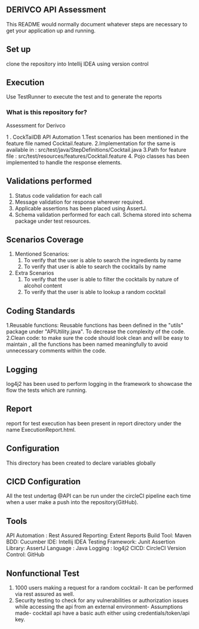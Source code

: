 ## DERIVCO API Assessment

This README would normally document whatever steps are necessary to get your application up and running.


## Set up

clone the repository into Intellij IDEA using version control

## Execution
Use TestRunner to execute the test and to generate the reports

### What is this repository for? ###
Assessment for Derivco

1 . CockTailDB API Automation
    1.Test scenarios has been mentioned in the feature file named Cocktail.feature.
    2.Implementation for the same is available in : src/test/java/StepDefinitions/Cocktail.java
    3.Path for feature file : src/test/resources/features/Cocktail.feature
    4. Pojo classes has been implemented to handle the response elements.


## Validations performed

1. Status code validation for each call
2. Message validation for response wherever required.
3. Applicable assertions has been placed using AssertJ.
4. Schema validation performed for each call. Schema stored into schema package under test resources.

## Scenarios Coverage
1. Mentioned Scenarios:
   1. To verify that the user is able to search the ingredients by name
   2. To verify that user is able to search the cocktails by name
2. Extra Scenarios
   1. To verify that the user is able to filter the cocktails by nature of alcohol content
   2. To verify that the user is able to lookup a random cocktail


## Coding Standards

1.Reusable functions: Reusable functions has been defined in the "utils" package under "APIUtility.java". To decrease the
complexity of the code.
2.Clean code: to make sure the code should look clean and will be easy to maintain , all the functions has been
named meaningfully to avoid unnecessary comments within the code.

## Logging

log4j2 has been used to perform logging in the framework to showcase the flow the tests which are running.

## Report
report for test execution has been present in report directory under the name ExecutionReport.html.

## Configuration
This directory has been created to declare variables globally

## CICD Configuration
All the test undertag @API can be run under the circleCI pipeline each time when a user make a push into the repository(GitHub).

## Tools
API Automation : Rest Assured
Reporting: Extent Reports
Build Tool: Maven
BDD: Cucumber
IDE: Intellij IDEA
Testing Framework: Junit
Assertion Library: AssertJ
Language : Java
Logging  : log4j2
CICD: CircleCI
Version Control: GitHub

## Nonfunctional Test 
1. 1000 users making a request for a random cocktail- It can be performed via rest assured as well.
2. Security testing to check for any vulnerabilities or authorization issues while accessing the api from an external environment-
   Assumptions made- cocktail api have a basic auth either using credentials/token/api key.
